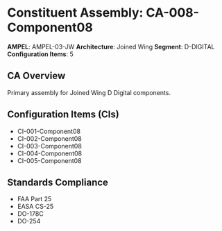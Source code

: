 # Constituent Assembly: CA-008-Component08

**AMPEL**: AMPEL-03-JW
**Architecture**: Joined Wing
**Segment**: D-DIGITAL
**Configuration Items**: 5

## CA Overview
Primary assembly for Joined Wing D Digital components.

## Configuration Items (CIs)
- CI-001-Component08
- CI-002-Component08
- CI-003-Component08
- CI-004-Component08
- CI-005-Component08

## Standards Compliance
- FAA Part 25
- EASA CS-25
- DO-178C
- DO-254

